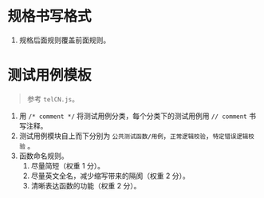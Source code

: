 
# 规格书写格式
1. 规格后面规则覆盖前面规则。

# 测试用例模板
> 参考 `telCN.js`。

1. 用 `/* comment */` 将测试用例分类，每个分类下的测试用例用 `// comment` 书写注释。
1. 测试用例模块自上而下分别为 `公共测试函数/用例`，`正常逻辑校验`，`特定错误逻辑校验` 。
1. 函数命名规则。
    1. 尽量简短（权重 1 分）。
    1. 尽量英文全名，减少缩写带来的隔阂（权重 2 分）。
    1. 清晰表达函数的功能（权重 2 分）。
